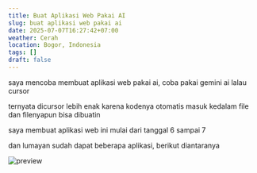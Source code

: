 ```yaml
---
title: Buat Aplikasi Web Pakai AI
slug: buat aplikasi web pakai ai
date: 2025-07-07T16:27:42+07:00
weather: Cerah
location: Bogor, Indonesia
tags: []
draft: false
---
```



saya mencoba membuat aplikasi web pakai ai, coba pakai gemini ai lalau cursor

ternyata dicursor lebih enak karena kodenya otomatis masuk kedalam file dan filenyapun bisa dibuatin


saya membuat aplikasi web ini mulai dari tanggal 6 sampai 7 


dan lumayan sudah dapat beberapa aplikasi, berikut diantaranya

![preview](preview.avif)
